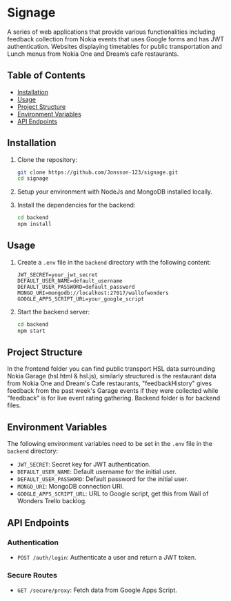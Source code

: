 # Signage

A series of web applications that provide various functionalities including feedback collection from Nokia events that uses Google forms and has JWT authentication. Websites displaying timetables for public transportation and Lunch menus from Nokia One and Dream’s cafe restaurants.

## Table of Contents

- [Installation](#installation)
- [Usage](#usage)
- [Project Structure](#project-structure)
- [Environment Variables](#environment-variables)
- [API Endpoints](#api-endpoints)

## Installation

1. Clone the repository:
   ```sh
   git clone https://github.com/Jonsson-123/signage.git
   cd signage
   ```
2. Setup your environment with NodeJs and MongoDB installed locally.

3. Install the dependencies for the backend:
   ```sh
   cd backend
   npm install
   ```

## Usage

1. Create a `.env` file in the `backend` directory with the following content:

   ```env
   JWT_SECRET=your_jwt_secret
   DEFAULT_USER_NAME=default_username
   DEFAULT_USER_PASSWORD=default_password
   MONGO_URI=mongodb://localhost:27017/wallofwonders
   GOOGLE_APPS_SCRIPT_URL=your_google_script
   ```

2. Start the backend server:
   ```sh
   cd backend
   npm start
   ```

## Project Structure

In the frontend folder you can find public transport HSL data surrounding Nokia Garage (hsl.html & hsl.js), similarly structured is the restaurant data from Nokia One and Dream's Cafe restaurants, "feedbackHistory" gives feedback from the past week's Garage events if they were collected while "feedback" is for live event rating gathering. Backend folder is for backend files.

## Environment Variables

The following environment variables need to be set in the `.env` file in the `backend` directory:

- `JWT_SECRET`: Secret key for JWT authentication.
- `DEFAULT_USER_NAME`: Default username for the initial user.
- `DEFAULT_USER_PASSWORD`: Default password for the initial user.
- `MONGO_URI`: MongoDB connection URI.
- `GOOGLE_APPS_SCRIPT_URL`: URL to Google script, get this from Wall of Wonders Trello backlog.

## API Endpoints

### Authentication

- `POST /auth/login`: Authenticate a user and return a JWT token.

### Secure Routes

- `GET /secure/proxy`: Fetch data from Google Apps Script.
